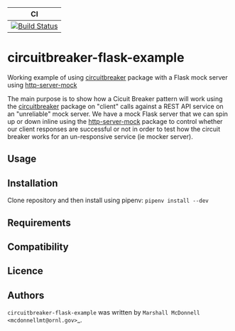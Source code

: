 | CI |
|----|
| [![Build Status](https://img.shields.io/endpoint.svg?url=https%3A%2F%2Factions-badge.atrox.dev%2Fmarshallmcdonnell%2Fcircuitbreaker-flask-example%2Fbadge%3Fref%3Dmaster&style=flat)](https://actions-badge.atrox.dev/marshallmcdonnell/circuitbreaker-flask-example/goto?ref=master) |

circuitbreaker-flask-example
==========

Working example of using [circuitbreaker](https://github.com/fabfuel/circuitbreaker) package
with a Flask mock server using [http-server-mock](https://github.com/ezequielramos/http-server-mock)

The main purpose is to show how a Cicuit Breaker pattern will work
using the [circuitbreaker](https://github.com/fabfuel/circuitbreaker) package
on "client" calls against a REST API service on an "unreliable" mock server.
We have a mock Flask server that we can spin up or down inline
using the [http-server-mock](https://github.com/ezequielramos/http-server-mock) package
to control whether our client responses are successful or not
in order to test how the circuit breaker works for an un-responsive service (ie mocker server).



Usage
-----

Installation
------------

Clone repository and then install using pipenv: `pipenv install --dev`


Requirements
------------

Compatibility
-------------

Licence
-------

Authors
-------

`circuitbreaker-flask-example` was written by `Marshall McDonnell <mcdonnellmt@ornl.gov>`_.

